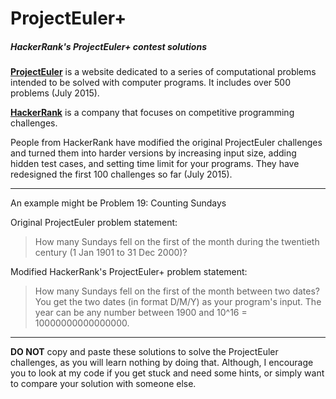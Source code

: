# ProjectEuler+
##### HackerRank's ProjectEuler+ contest solutions

[**ProjectEuler**](projecteuler.net) is a website dedicated to a series of computational problems intended to be solved with computer programs. It includes over 500 problems (July 2015).

[**HackerRank**](hackerrank.com) is a company that focuses on competitive programming challenges. 

People from HackerRank have modified the original ProjectEuler challenges and turned them into harder versions by increasing input size, adding hidden test cases, and setting time limit for your programs. They have redesigned the first 100 challenges so far (July 2015).
***
An example might be Problem 19: Counting Sundays

Original ProjectEuler problem statement: 
> How many Sundays fell on the first of the month during the twentieth century (1 Jan 1901 to 31 Dec 2000)?

Modified HackerRank's ProjectEuler+ problem statement: 
> How many Sundays fell on the first of the month between two dates? You get the two dates (in format D/M/Y) as your program's input. The year can be any number between 1900 and 10^16 = 10000000000000000.
***
**DO NOT** copy and paste these solutions to solve the ProjectEuler challenges, as you will learn nothing by doing that. Although, I encourage you to look at my code if you get stuck and need some hints, or simply want to compare your solution with someone else.
